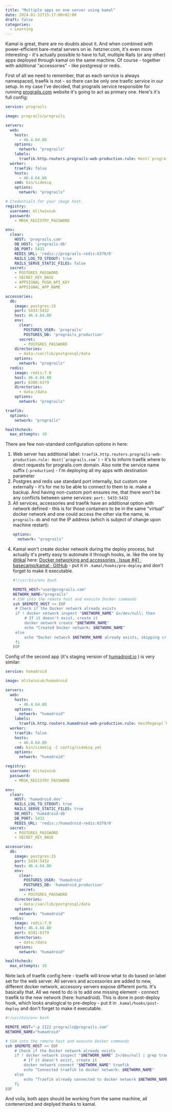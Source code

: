 ```yaml
---
title: "Multiple apps on one server using kamal"
date: 2024-01-31T15:17:00+02:00
draft: false
categories:
  - Learning
---
```


Kamal is great, there are no doubts about it. And when combined with power-efficient bare-metal servers on ie. hetzner.com, it's even more interesting - it's actually possible to have to full, multiple Rails (or any other) apps deployed through kamal on the same machine. Of course - together with additional "accessories" - like postgresql or redis.

First of all we need to remember, that as each service is always namespaced, traefik is not - so there can be only one traefic service in our setup. In my case I've decided, that prograils service responsible for running [prograils.com](https://prograils.com) website it's going to act as primary one. Here's it's full config:

```yaml
service: prograils

image: prograils/prograils

servers:
  web:
    hosts:
      - 46.4.64.80
    options:
      network: "prograils"
    labels:
      traefik.http.routers.prograils-web-production.rule: Host(`prograils.com`)
  worker:
    traefik: false
    hosts:
      - 46.4.64.80
    cmd: bin/sidekiq
    options:
      network: "prograils"

# Credentials for your image host.
registry:
  username: mlitwiniuk
  password:
    - MRSK_REGISTRY_PASSWORD

env:
  clear:
    HOST: 'prograils.com'
    DB_HOST: 'prograils-db'
    DB_PORT: 5432
    REDIS_URL: 'redis://prograils-redis:6379/0'
    RAILS_LOG_TO_STDOUT: true
    RAILS_SERVE_STATIC_FILES: false
  secret:
    - POSTGRES_PASSWORD
    - SECRET_KEY_BASE
    - APPSIGNAL_PUSH_API_KEY
    - APPSIGNAL_APP_NAME

accessories:
  db:
    image: postgres:15
    port: 5433:5432
    host: 46.4.64.80
    env:
      clear:
        POSTGRES_USER: 'prograils'
        POSTGRES_DB: 'prograils_production'
      secret:
        - POSTGRES_PASSWORD
    directories:
      - data:/var/lib/postgresql/data
    options:
      network: "prograils"
  redis:
    image: redis:7.0
    host: 46.4.64.80
    port: 6380:6379
    directories:
      - data:/data
    options:
      network: "prograils"

traefik:
  options:
    network: "prograils"

healthcheck:
  max_attempts: 10
```


There are few non-standard configuration options in here:

1. Web server has additional label: ```traefik.http.routers.prograils-web-production.rule: Host(`prograils.com`)``` - it's to inform traefik where to direct requests for prograils.com domain. Also note the service name suffix (`-production`) - I'm deploying all my apps with destination parameter
2. Postgres and redis use standard port internally, but custom one externally - it's for me to be able to connect to them to ie. make a backup. And having non-custom port ensures me, that there won't be any conflicts between same services: `port: 5433:5432`
3. All services, accessories and traefik have an additional option with network defined - this is for those containers to be in the same "virtual" docker network and one could access the other via the name, ie. `prograils-db` and not the IP address (which is subject of change upon machine restart):
   ```yaml
   options:
     network: "prograils"
   ```
4. Kamal won't create docker network during the deploy process, but actually it's pretty easy to automate it through hooks, ie. like the one by [@tikal](https://github.com/tikal "{rel='nofollow' target='_blank'}") here: [Docker networking and accessories · Issue #41 · basecamp/kamal · GitHub](https://github.com/basecamp/kamal/issues/41#issuecomment-1789223148 "{rel='nofollow' target='_blank'}") - put it in `.kamal/hooks/pre-deploy` and don't forget to make it executable.
   ```bash
   #!/usr/bin/env bash

   REMOTE_HOST="user@prograils.com"
   NETWORK_NAME="prograils"
   # SSH into the remote host and execute Docker commands
   ssh $REMOTE_HOST << EOF
    # Check if the Docker network already exists
    if ! docker network inspect "$NETWORK_NAME" &>/dev/null; then
        # If it doesn't exist, create it
        docker network create "$NETWORK_NAME"
        echo "Created Docker network: $NETWORK_NAME"
    else
        echo "Docker network $NETWORK_NAME already exists, skipping creation."
    fi
   EOF


Config of the second app (it's staging version of [humadroid.io](https://humadroid.io) ) is very similar:


```yaml
service: humadroid

image: mlitwiniuk/humadroid

servers:
  web:
    hosts:
      - 46.4.64.80
    options:
      network: "humadroid"
    labels:
      traefik.http.routers.humadroid-web-production.rule: HostRegexp(`humadroid.dev`, `{subdomain:[a-z0-9]+}.humadroid.dev`)
  worker:
    traefik: false
    hosts:
      - 46.4.64.80
    cmd: bin/sidekiq -C config/sidekiq.yml
    options:
      network: "humadroid"

registry:
  username: mlitwiniuk
  password:
    - MRSK_REGISTRY_PASSWORD

env:
  clear:
    HOST: 'humadroid.dev'
    RAILS_LOG_TO_STDOUT: true
    RAILS_SERVE_STATIC_FILES: true
    DB_HOST: 'humadroid-db'
    DB_PORT: 5432
    REDIS_URL: 'redis://humadroid-redis:6379/0'
  secret:
    - POSTGRES_PASSWORD
    - SECRET_KEY_BASE

accessories:
  db:
    image: postgres:15
    port: 5434:5432
    host: 46.4.64.80
    env:
      clear:
        POSTGRES_USER: 'humadroid'
        POSTGRES_DB: 'humadroid_production'
      secret:
        - POSTGRES_PASSWORD
    directories:
      - data:/var/lib/postgresql/data
    options:
      network: "humadroid"
  redis:
    image: redis:7.0
    host: 46.4.64.80
    port: 6381:6379
    directories:
      - data:/data
    options:
      network: "humadroid"

healthcheck:
  max_attempts: 10
```

Note lack of traefik config here - traefik will know what to do based on label set for the web server. All servers and accessories are added to new, different docker network, accessory servers expose different ports. It's basically that. All we need to do is to add one missing element - connect traefik to the new network  (here: humadroid). This is done in post-deploy hook, which looks analogical to pre-deploy - put it in `.kamal/hooks/post-deploy` and don't forget to make it executable.

```bash
#!/usr/bin/env bash

REMOTE_HOST="-p 2122 prograils@prograils.com"
NETWORK_NAME="humadroid"

# SSH into the remote host and execute Docker commands
ssh $REMOTE_HOST << EOF
    # Check if the Docker network already exists
    if ! docker network inspect "$NETWORK_NAME" 2>/dev/null | grep traefik; then
        # If it doesn't exist, create it
        docker network connect "$NETWORK_NAME" traefik
        echo "Connected traefik to docker network: $NETWORK_NAME"
    else
        echo "Traefik already connected to docker network $NETWORK_NAME ."
    fi
EOF
```

And voila, both apps should be working from the same machine, all contenerized and deplyed thanks to kamal.
